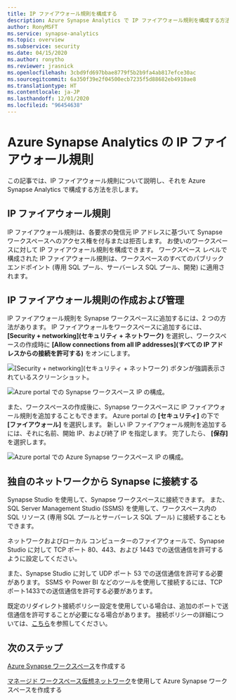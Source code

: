 ```yaml
---
title: IP ファイアウォール規則を構成する
description: Azure Synapse Analytics で IP ファイアウォール規則を構成する方法を説明した記事
author: RonyMSFT
ms.service: synapse-analytics
ms.topic: overview
ms.subservice: security
ms.date: 04/15/2020
ms.author: ronytho
ms.reviewer: jrasnick
ms.openlocfilehash: 3cbd9fd697bbae8779f5b2b9fa4ab817efce30ac
ms.sourcegitcommit: 6a350f39e2f04500ecb7235f5d88682eb4910ae8
ms.translationtype: HT
ms.contentlocale: ja-JP
ms.lasthandoff: 12/01/2020
ms.locfileid: "96454638"
---
```

# <a name="azure-synapse-analytics-ip-firewall-rules"></a>Azure Synapse Analytics の IP ファイアウォール規則

この記事では、IP ファイアウォール規則について説明し、それを Azure Synapse Analytics で構成する方法を示します。

## <a name="ip-firewall-rules"></a>IP ファイアウォール規則

IP ファイアウォール規則は、各要求の発信元 IP アドレスに基づいて Synapse ワークスペースへのアクセス権を付与または拒否します。 お使いのワークスペースに対して IP ファイアウォール規則を構成できます。 ワークスペース レベルで構成された IP ファイアウォール規則は、ワークスペースのすべてのパブリック エンドポイント (専用 SQL プール、サーバーレス SQL プール、開発) に適用されます。

## <a name="create-and-manage-ip-firewall-rules"></a>IP ファイアウォール規則の作成および管理

IP ファイアウォール規則を Synapse ワークスペースに追加するには、2 つの方法があります。 IP ファイアウォールをワークスペースに追加するには、 **[Security + networking]\(セキュリティ + ネットワーク\)** を選択し、ワークスペースの作成時に **[Allow connections from all IP addresses]\(すべての IP アドレスからの接続を許可する\)** をオンにします。

![[Security + networking]\(セキュリティ + ネットワーク\) ボタンが強調表示されているスクリーンショット。](./media/synpase-workspace-ip-firewall/ip-firewall-1.png)

![Azure portal での Synapse ワークスペース IP の構成。](./media/synpase-workspace-ip-firewall/ip-firewall-2.png)

また、ワークスペースの作成後に、Synapse ワークスペースに IP ファイアウォール規則を追加することもできます。 Azure portal の **[セキュリティ]** の下で **[ファイアウォール]** を選択します。 新しい IP ファイアウォール規則を追加するには、それに名前、開始 IP、および終了 IP を指定します。 完了したら、 **[保存]** を選択します。

![Azure portal での Azure Synapse ワークスペース IP の構成。](./media/synpase-workspace-ip-firewall/ip-firewall-3.png)

## <a name="connect-to-synapse-from-your-own-network"></a>独自のネットワークから Synapse に接続する

Synapse Studio を使用して、Synapse ワークスペースに接続できます。 また、SQL Server Management Studio (SSMS) を使用して、ワークスペース内の SQL リソース (専用 SQL プールとサーバーレス SQL プール) に接続することもできます。

ネットワークおよびローカル コンピューターのファイアウォールで、Synapse Studio に対して TCP ポート 80、443、および 1443 での送信通信を許可するように設定してください。

また、Synapse Studio に対して UDP ポート 53 での送信通信を許可する必要があります。 SSMS や Power BI などのツールを使用して接続するには、TCP ポート1433での送信通信を許可する必要があります。

既定のリダイレクト接続ポリシー設定を使用している場合は、追加のポートで送信通信を許可することが必要になる場合があります。 接続ポリシーの詳細については、[こちら](https://docs.microsoft.com/azure/sql-database/sql-database-connectivity-architecture#connection-policy)を参照してください。

## <a name="next-steps"></a>次のステップ

[Azure Synapse ワークスペース](../quickstart-create-workspace.md)を作成する

[マネージド ワークスペース仮想ネットワーク](./synapse-workspace-managed-vnet.md)を使用して Azure Synapse ワークスペースを作成する